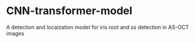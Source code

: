 # CNN-transformer-model
A detection and localzation model for iris root and ss detection in AS-OCT images
